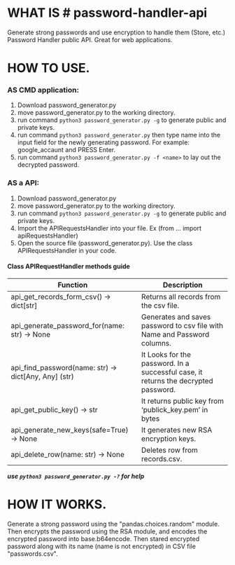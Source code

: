# WHAT IS # password-handler-api
Generate strong passwords and use encryption to handle them (Store, etc.)
Password Handler public API. Great for web applications.


# HOW TO USE.
### AS CMD application:
  1. Download password_generator.py
  2. move password_generator.py to the working directory.
  3. run command `python3 password_generator.py -g` to generate public and private keys.
  4. run command `python3 password_generator.py` then type name into the input field for the newly generating password. For example: google_accaunt and PRESS Enter.
  5. run command `python3 password_generator.py -f <name>` to lay out the decrypted password.

### AS a API:
  1. Download password_generator.py
  2. move password_generator.py to the working directory.
  3. run command `python3 password_generator.py -g` to generate public and private keys.
  4. Import the APIRequestsHandler into your file. Ex (from … import apiRequestsHandler)
  5. Open the source file (password_generator.py). Use the class APIRequestsHandler in your code.

#### Class APIRequestHandler methods guide

  Function | Description
------------ | -------------
api_get_records_form_csv() -> dict[str] | Returns all records from the csv file.
api_generate_password_for(name: str) -> None | Generates and saves password to csv file with Name and Password columns.
api_find_password(name: str) -> dict[Any, Any] (str) | It Looks for the password. In a successful case, it returns the decrypted password.
api_get_public_key() -> str | It returns public key from ‘publick_key.pem’ in bytes | str
api_generate_new_keys(safe=True) -> None | It generates new RSA encryption keys.  
api_delete_row(name: str) -> None | Deletes row from records.csv.

***use `python3 password_generator.py -?` for help***

# HOW IT WORKS.
Generate a strong password using the "pandas.choices.random" module.
Then encrypts the password using the RSA module, and encodes the encrypted password into base.b64encode. Then stared encrypted password along with its name (name is not encrypted) in CSV file "passwords.csv".
